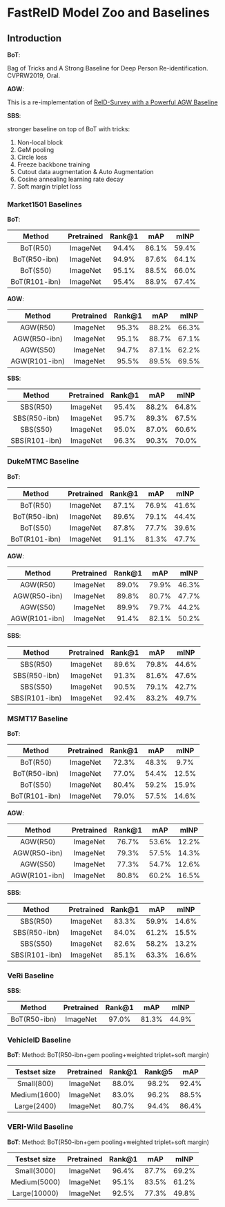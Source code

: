 # FastReID Model Zoo and Baselines

## Introduction

**BoT**:

Bag of Tricks and A Strong Baseline for Deep Person Re-identification. CVPRW2019, Oral.

**AGW**:

This is a re-implementation of [ReID-Survey with a Powerful AGW Baseline](https://github.com/mangye16/ReID-Survey)

**SBS**:

stronger baseline on top of BoT with tricks:

1. Non-local block
2. GeM pooling
3. Circle loss
4. Freeze backbone training
5. Cutout data augmentation & Auto Augmentation
6. Cosine annealing learning rate decay
7. Soft margin triplet loss

### Market1501 Baselines

**BoT**:

| Method | Pretrained | Rank@1 | mAP | mINP |
| :---: | :---: | :---: |:---: | :---: |
| BoT(R50) | ImageNet | 94.4% | 86.1% | 59.4% |
| BoT(R50-ibn) | ImageNet | 94.9% | 87.6% | 64.1% |
| BoT(S50) | ImageNet | 95.1% | 88.5% | 66.0% |
| BoT(R101-ibn) | ImageNet| 95.4% | 88.9% | 67.4% |

**AGW**:

| Method | Pretrained | Rank@1 | mAP | mINP |
| :---: | :---: | :---: |:---: | :---: |
| AGW(R50) | ImageNet | 95.3% | 88.2% | 66.3% |
| AGW(R50-ibn) | ImageNet | 95.1% | 88.7% | 67.1% |
| AGW(S50) | ImageNet | 94.7% | 87.1% | 62.2% |
| AGW(R101-ibn) | ImageNet | 95.5% | 89.5% | 69.5% |

**SBS**:

| Method | Pretrained | Rank@1 | mAP | mINP |
| :---: | :---: | :---: |:---: | :---: |
| SBS(R50) | ImageNet | 95.4% | 88.2% | 64.8% |
| SBS(R50-ibn) | ImageNet | 95.7% | 89.3% | 67.5% |
| SBS(S50) | ImageNet | 95.0% | 87.0% | 60.6% |
| SBS(R101-ibn) | ImageNet | 96.3% | 90.3% | 70.0% |

### DukeMTMC Baseline

**BoT**:

| Method | Pretrained | Rank@1 | mAP | mINP |
| :---: | :---: | :---: |:---: | :---: |
| BoT(R50) | ImageNet | 87.1% | 76.9% | 41.6% |
| BoT(R50-ibn) | ImageNet | 89.6% | 79.1% | 44.4% |
| BoT(S50) | ImageNet | 87.8% | 77.7% | 39.6% |
| BoT(R101-ibn) | ImageNet| 91.1% | 81.3% | 47.7% |

**AGW**:

| Method | Pretrained | Rank@1 | mAP | mINP |
| :---: | :---: | :---: |:---: | :---: |
| AGW(R50) | ImageNet | 89.0% | 79.9% | 46.3% |
| AGW(R50-ibn) | ImageNet | 89.8% | 80.7% | 47.7% |
| AGW(S50) | ImageNet | 89.9% | 79.7% | 44.2% |
| AGW(R101-ibn) | ImageNet | 91.4% | 82.1% | 50.2% |

**SBS**:

| Method | Pretrained | Rank@1 | mAP | mINP |
| :---: | :---: | :---: |:---: | :---: |
| SBS(R50) | ImageNet | 89.6% | 79.8% | 44.6% |
| SBS(R50-ibn) | ImageNet | 91.3% | 81.6% | 47.6% |
| SBS(S50) | ImageNet | 90.5% | 79.1% | 42.7% |
| SBS(R101-ibn) | ImageNet | 92.4% | 83.2% | 49.7% |

### MSMT17 Baseline

**BoT**:

| Method | Pretrained | Rank@1 | mAP | mINP |
| :---: | :---: | :---: |:---: | :---: |
| BoT(R50) | ImageNet | 72.3%  | 48.3% | 9.7% |
| BoT(R50-ibn) | ImageNet | 77.0% | 54.4% | 12.5% |
| BoT(S50) | ImageNet | 80.4% | 59.2% | 15.9% |
| BoT(R101-ibn) | ImageNet| 79.0% | 57.5% | 14.6% |

**AGW**:

| Method | Pretrained | Rank@1 | mAP | mINP |
| :---: | :---: | :---: |:---: | :---: |
| AGW(R50) | ImageNet | 76.7% | 53.6% | 12.2% |
| AGW(R50-ibn) | ImageNet | 79.3% | 57.5% | 14.3% |
| AGW(S50) | ImageNet | 77.3% | 54.7% | 12.6% |
| AGW(R101-ibn) | ImageNet | 80.8% | 60.2% | 16.5% |

**SBS**:

| Method | Pretrained | Rank@1 | mAP | mINP |
| :---: | :---: | :---: |:---: | :---: |
| SBS(R50) | ImageNet | 83.3% | 59.9% | 14.6% |
| SBS(R50-ibn) | ImageNet | 84.0% | 61.2% | 15.5% |
| SBS(S50) | ImageNet | 82.6% | 58.2% | 13.2% |
| SBS(R101-ibn) | ImageNet | 85.1% | 63.3% | 16.6% |

### VeRi Baseline

**SBS**:

| Method | Pretrained | Rank@1 | mAP | mINP |
| :---: | :---: | :---: |:---: | :---: |
| BoT(R50-ibn) | ImageNet | 97.0%  | 81.3% | 44.9% |

### VehicleID Baseline

**BoT**: 
Method: BoT(R50-ibn+gem pooling+weighted triplet+soft margin)

| Testset size | Pretrained | Rank@1 | Rank@5 | mAP |
| :---: | :---: | :---: |:---: | :---: |
| Small(800) | ImageNet | 88.0%  | 98.2% | 92.4% |
| Medium(1600) | ImageNet | 83.0%  | 96.2% | 88.5% |
| Large(2400) | ImageNet | 80.7%  | 94.4% | 86.4% |

### VERI-Wild Baseline

**BoT**:
Method: BoT(R50-ibn+gem pooling+weighted triplet+soft margin)

| Testset size | Pretrained | Rank@1 | mAP | mINP |
| :---: | :---: | :---: |:---: | :---: |
| Small(3000) | ImageNet | 96.4%  | 87.7% | 69.2% |
| Medium(5000) | ImageNet | 95.1%  | 83.5% | 61.2% |
| Large(10000) | ImageNet | 92.5%  | 77.3% | 49.8% |
